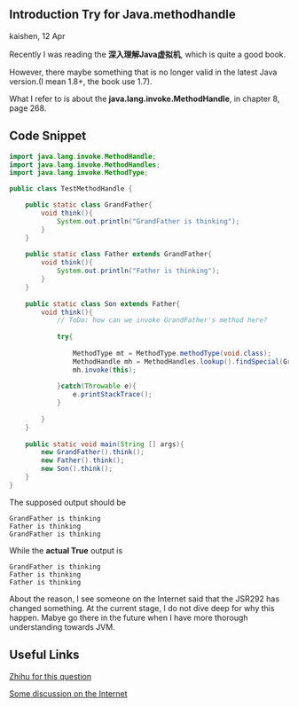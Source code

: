 ## Introduction Try for Java.methodhandle

kaishen, 12 Apr

Recently I was reading the **深入理解Java虚拟机**, which is quite a good book.

However, there maybe something that is no longer valid in the latest Java version.(I mean 1.8+, the book use 1.7). 

What I refer to is about the **java.lang.invoke.MethodHandle**, in chapter 8, page 268.



## Code Snippet

```java
import java.lang.invoke.MethodHandle;
import java.lang.invoke.MethodHandles;
import java.lang.invoke.MethodType;

public class TestMethodHandle {

	public static class GrandFather{
		void think(){
			System.out.println("GrandFather is thinking");
		}
	}
	
	public static class Father extends GrandFather{
		void think(){
			System.out.println("Father is thinking");
		}
	}
	
	public static class Son extends Father{
		void think(){
			// ToDo: how can we invoke GrandFather's method here?
			
			try{
				
				MethodType mt = MethodType.methodType(void.class);
				MethodHandle mh = MethodHandles.lookup().findSpecial(GrandFather.class, "think", mt,this.getClass());
				mh.invoke(this);
				
			}catch(Throwable e){
				e.printStackTrace();
			}
			
		}
	}
	
	public static void main(String [] args){
		new GrandFather().think();
		new Father().think();
		new Son().think();
	}
}
```

The supposed output should be 

```
GrandFather is thinking
Father is thinking
GrandFather is thinking
```

While the **actual True** output is 

```
GrandFather is thinking
Father is thinking
Father is thinking
```

About the reason, I see someone on the Internet said that the JSR292 has changed something. At the current stage, I do not dive deep for why this happen. Mabye go there in the future when I have more thorough understanding towards JVM.



## Useful Links

[Zhihu for this question](https://www.zhihu.com/question/40427344)

[Some discussion on the Internet](https://my.oschina.net/floor/blog/1535062)

